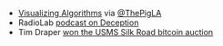 * [Visualizing Algorithms](http://bost.ocks.org/mike/algorithms/) via [@ThePigLA](https://twitter.com/thepigla)
* RadioLab [podcast on Deception](http://www.radiolab.org/story/91612-deception/)
* Tim Draper [won the USMS Silk Road bitcoin auction](http://dealbook.nytimes.com/2014/07/02/venture-capitalist-tim-draper-wins-bitcoin-auction/)